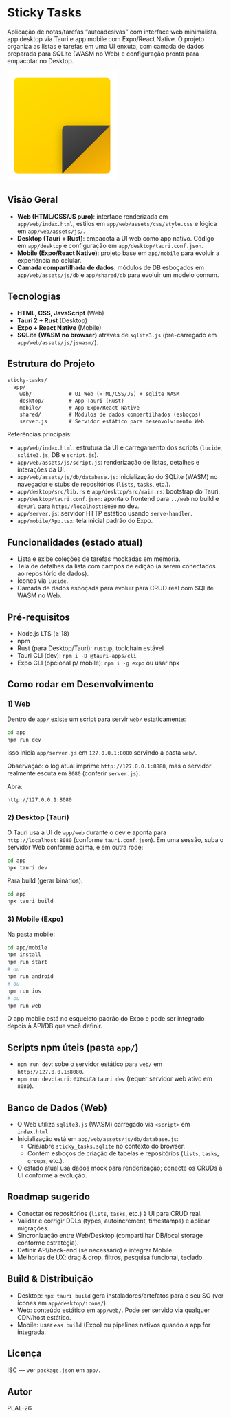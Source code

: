 # Sticky Tasks

Aplicação de notas/tarefas “autoadesivas” com interface web minimalista, app desktop via Tauri e app mobile com Expo/React Native. O projeto organiza as listas e tarefas em uma UI enxuta, com camada de dados preparada para SQLite (WASM no Web) e configuração pronta para empacotar no Desktop.

![Screenshot](docs/sticky_notes.png)

## Visão Geral

- **Web (HTML/CSS/JS puro)**: interface renderizada em `app/web/index.html`, estilos em `app/web/assets/css/style.css` e lógica em `app/web/assets/js/`.
- **Desktop (Tauri + Rust)**: empacota a UI web como app nativo. Código em `app/desktop` e configuração em `app/desktop/tauri.conf.json`.
- **Mobile (Expo/React Native)**: projeto base em `app/mobile` para evoluir a experiência no celular.
- **Camada compartilhada de dados**: módulos de DB esboçados em `app/web/assets/js/db` e `app/shared/db` para evoluir um modelo comum.

## Tecnologias

- **HTML, CSS, JavaScript** (Web)
- **Tauri 2 + Rust** (Desktop)
- **Expo + React Native** (Mobile)
- **SQLite (WASM no browser)** através de `sqlite3.js` (pré-carregado em `app/web/assets/js/jswasm/`).

## Estrutura do Projeto

```
sticky-tasks/
  app/
    web/            # UI Web (HTML/CSS/JS) + sqlite WASM
    desktop/        # App Tauri (Rust)
    mobile/         # App Expo/React Native
    shared/         # Módulos de dados compartilhados (esboços)
    server.js       # Servidor estático para desenvolvimento Web
```

Referências principais:
- `app/web/index.html`: estrutura da UI e carregamento dos scripts (`lucide`, `sqlite3.js`, DB e `script.js`).
- `app/web/assets/js/script.js`: renderização de listas, detalhes e interações da UI.
- `app/web/assets/js/db/database.js`: inicialização do SQLite (WASM) no navegador e stubs de repositórios (`lists`, `tasks`, etc.).
- `app/desktop/src/lib.rs` e `app/desktop/src/main.rs`: bootstrap do Tauri.
- `app/desktop/tauri.conf.json`: aponta o frontend para `../web` no build e `devUrl` para `http://localhost:8080` no dev.
- `app/server.js`: servidor HTTP estático usando `serve-handler`.
- `app/mobile/App.tsx`: tela inicial padrão do Expo.

## Funcionalidades (estado atual)

- Lista e exibe coleções de tarefas mockadas em memória.
- Tela de detalhes da lista com campos de edição (a serem conectados ao repositório de dados).
- Ícones via `lucide`.
- Camada de dados esboçada para evoluir para CRUD real com SQLite WASM no Web.

## Pré-requisitos

- Node.js LTS (≥ 18)
- npm
- Rust (para Desktop/Tauri): `rustup`, toolchain estável
- Tauri CLI (dev): `npm i -D @tauri-apps/cli`
- Expo CLI (opcional p/ mobile): `npm i -g expo` ou usar npx

## Como rodar em Desenvolvimento

### 1) Web

Dentro de `app/` existe um script para servir `web/` estaticamente:

```bash
cd app
npm run dev
```

Isso inicia `app/server.js` em `127.0.0.1:8080` servindo a pasta `web/`.

Observação: o log atual imprime `http://127.0.0.1:8888`, mas o servidor realmente escuta em `8080` (conferir `server.js`).

Abra:

```text
http://127.0.0.1:8080
```

### 2) Desktop (Tauri)

O Tauri usa a UI de `app/web` durante o dev e aponta para `http://localhost:8080` (conforme `tauri.conf.json`). Em uma sessão, suba o servidor Web conforme acima, e em outra rode:

```bash
cd app
npx tauri dev
```

Para build (gerar binários):

```bash
cd app
npx tauri build
```

### 3) Mobile (Expo)

Na pasta mobile:

```bash
cd app/mobile
npm install
npm run start
# ou
npm run android
# ou
npm run ios
# ou
npm run web
```

O app mobile está no esqueleto padrão do Expo e pode ser integrado depois à API/DB que você definir.

## Scripts npm úteis (pasta `app/`)

- `npm run dev`: sobe o servidor estático para `web/` em `http://127.0.0.1:8080`.
- `npm run dev:tauri`: executa `tauri dev` (requer servidor web ativo em `8080`).

## Banco de Dados (Web)

- O Web utiliza `sqlite3.js` (WASM) carregado via `<script>` em `index.html`.
- Inicialização está em `app/web/assets/js/db/database.js`:
  - Cria/abre `sticky_tasks.sqlite` no contexto do browser.
  - Contém esboços de criação de tabelas e repositórios (`lists`, `tasks`, `groups`, etc.).
- O estado atual usa dados mock para renderização; conecte os CRUDs à UI conforme a evolução.

## Roadmap sugerido

- Conectar os repositórios (`lists`, `tasks`, etc.) à UI para CRUD real.
- Validar e corrigir DDLs (types, autoincrement, timestamps) e aplicar migrações.
- Sincronização entre Web/Desktop (compartilhar DB/local storage conforme estratégia).
- Definir API/back-end (se necessário) e integrar Mobile.
- Melhorias de UX: drag & drop, filtros, pesquisa funcional, teclado.

## Build & Distribuição

- Desktop: `npx tauri build` gera instaladores/artefatos para o seu SO (ver ícones em `app/desktop/icons/`).
- Web: conteúdo estático em `app/web/`. Pode ser servido via qualquer CDN/host estático.
- Mobile: usar `eas build` (Expo) ou pipelines nativos quando a app for integrada.

## Licença

ISC — ver `package.json` em `app/`.

## Autor

PEAL-26

